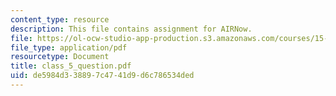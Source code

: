```yaml
---
content_type: resource
description: This file contains assignment for AIRNow.
file: https://ol-ocw-studio-app-production.s3.amazonaws.com/courses/15-568a-practical-information-technology-management-spring-2005/de5984d338897c4741d9d6c786534ded_class_5_question.pdf
file_type: application/pdf
resourcetype: Document
title: class_5_question.pdf
uid: de5984d3-3889-7c47-41d9-d6c786534ded
---
```


